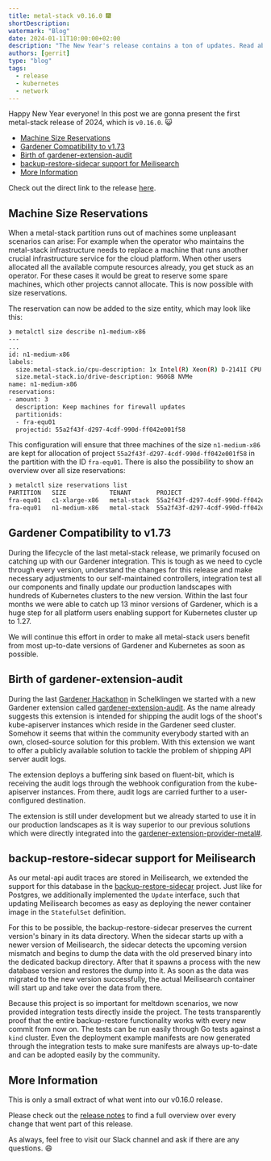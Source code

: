 ```yaml
---
title: metal-stack v0.16.0 🎆
shortDescription:
watermark: "Blog"
date: 2024-01-11T10:00:00+02:00
description: "The New Year's release contains a ton of updates. Read about it in this blog article."
authors: [gerrit]
type: "blog"
tags:
  - release
  - kubernetes
  - network
---
```


Happy New Year everyone! In this post we are gonna present the first metal-stack release of 2024, which is `v0.16.0`. 😺

<!-- truncate -->

- [Machine Size Reservations](#machine-size-reservations)
- [Gardener Compatibility to v1.73](#gardener-compatibility-to-v173)
- [Birth of gardener-extension-audit](#birth-of-gardener-extension-audit)
- [backup-restore-sidecar support for Meilisearch](#backup-restore-sidecar-support-for-meilisearch)
- [More Information](#more-information)

Check out the direct link to the release [here](https://github.com/metal-stack/releases/releases/tag/v0.16.0).

## Machine Size Reservations

When a metal-stack partition runs out of machines some unpleasant scenarios can arise: For example when the operator who maintains the metal-stack infrastructure needs to replace a machine that runs another crucial infrastructure service for the cloud platform. When other users allocated all the available compute resources already, you get stuck as an operator. For these cases it would be great to reserve some spare machines, which other projects cannot allocate. This is now possible with size reservations.

The reservation can now be added to the size entity, which may look like this:

```bash
❯ metalctl size describe n1-medium-x86
---
...
id: n1-medium-x86
labels:
  size.metal-stack.io/cpu-description: 1x Intel(R) Xeon(R) D-2141I CPU @ 2.20GHz
  size.metal-stack.io/drive-description: 960GB NVMe
name: n1-medium-x86
reservations:
- amount: 3
  description: Keep machines for firewall updates
  partitionids:
  - fra-equ01
  projectid: 55a2f43f-d297-4cdf-990d-ff042e001f58
```

This configuration will ensure that three machines of the size `n1-medium-x86` are kept for allocation of project `55a2f43f-d297-4cdf-990d-ff042e001f58` in the partition with the ID `fra-equ01`. There is also the possibility to show an overview over all size reservations:

```bash
❯ metalctl size reservations list
PARTITION   SIZE            TENANT       PROJECT                                PROJECT NAME             USED/AMOUNT   PROJECT ALLOCATIONS
fra-equ01   c1-xlarge-x86   metal-stack  55a2f43f-d297-4cdf-990d-ff042e001f58   gardener-seeds-workers   4/8           4
fra-equ01   n1-medium-x86   metal-stack  55a2f43f-d297-4cdf-990d-ff042e001f58   seed-firewalls           1/2           1
```

## Gardener Compatibility to v1.73

During the lifecycle of the last metal-stack release, we primarily focused on catching up with our Gardener integration. This is tough as we need to cycle through every version, understand the changes for this release and make necessary adjustments to our self-maintained controllers, integration test all our components and finally update our production landscapes with hundreds of Kubernetes clusters to the new version. Within the last four months we were able to catch up 13 minor versions of Gardener, which is a huge step for all platform users enabling support for Kubernetes cluster up to 1.27.

We will continue this effort in order to make all metal-stack users benefit from most up-to-date versions of Gardener and Kubernetes as soon as possible.

## Birth of gardener-extension-audit

During the last [Gardener Hackathon](https://metal-stack.io/blog/2023/11/hack-the-garden/) in Schelklingen we started with a new Gardener extension called [gardener-extension-audit](https://github.com/metal-stack/gardener-extension-audit). As the name already suggests this extension is intended for shipping the audit logs of the shoot's kube-apiserver instances which reside in the Gardener seed cluster. Somehow it seems that within the community everybody started with an own, closed-source solution for this problem. With this extension we want to offer a publicly available solution to tackle the problem of shipping API server audit logs.

The extension deploys a buffering sink based on fluent-bit, which is receiving the audit logs through the webhook configuration from the kube-apiserver instances. From there, audit logs are carried further to a user-configured destination.

The extension is still under development but we already started to use it in our production landscapes as it is way superior to our previous solutions which were directly integrated into the [gardener-extension-provider-metal#](https://github.com/metal-stack/gardener-extension-provider-metal).

## backup-restore-sidecar support for Meilisearch

As our metal-api audit traces are stored in Meilisearch, we extended the support for this database in the [backup-restore-sidecar](https://github.com/metal-stack/backup-restore-sidecar) project. Just like for Postgres, we additionally implemented the `Update` interface, such that updating Meilisearch becomes as easy as deploying the newer container image in the `StatefulSet` definition.

For this to be possible, the backup-restore-sidecar preserves the current version's binary in its data directory. When the sidecar starts up with a newer version of Meilisearch, the sidecar detects the upcoming version mismatch and begins to dump the data with the old preserved binary into the dedicated backup directory. After that it spawns a process with the new database version and restores the dump into it. As soon as the data was migrated to the new version successfully, the actual Meilisearch container will start up and take over the data from there.

Because this project is so important for meltdown scenarios, we now provided integration tests directly inside the project. The tests transparently proof that the entire backup-restore functionality works with every new commit from now on. The tests can be run easily through Go tests against a `kind` cluster. Even the deployment example manifests are now generated through the integration tests to make sure manifests are always up-to-date and can be adopted easily by the community.

## More Information

This is only a small extract of what went into our v0.16.0 release.

Please check out the [release notes](https://github.com/metal-stack/releases/releases/tag/v0.16.0) to find a full overview over every change that went part of this release.

As always, feel free to visit our Slack channel and ask if there are any questions. 😄
